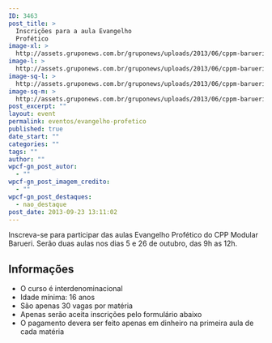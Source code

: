 ```yaml
---
ID: 3463
post_title: >
  Inscrições para a aula Evangelho
  Profético
image-xl: >
  http://assets.gruponews.com.br/gruponews/uploads/2013/06/cppm-barueri.jpg
image-l: >
  http://assets.gruponews.com.br/gruponews/uploads/2013/06/cppm-barueri.jpg
image-sq-l: >
  http://assets.gruponews.com.br/gruponews/uploads/2013/06/cppm-barueri.jpg
image-sq-m: >
  http://assets.gruponews.com.br/gruponews/uploads/2013/06/cppm-barueri-720x353.jpg
post_excerpt: ""
layout: event
permalink: eventos/evangelho-profetico
published: true
date_start: ""
categories: ""
tags: ""
author: ""
wpcf-gn_post_autor:
  - ""
wpcf-gn_post_imagem_credito:
  - ""
wpcf-gn_post_destaques:
  - nao_destaque
post_date: 2013-09-23 13:11:02
---
```

Inscreva-se para participar das aulas Evangelho Profético do CPP Modular Barueri. Serão duas aulas nos dias 5 e 26 de outubro, das 9h as 12h.
<h2>Informações</h2>
<ul>
	<li>O curso é interdenominacional</li>
	<li>Idade mínima: 16 anos</li>
	<li>São apenas 30 vagas por matéria</li>
	<li>Apenas serão aceita inscrições pelo formulário abaixo</li>
	<li>O pagamento devera ser feito apenas em dinheiro na primeira aula de cada matéria</li>
</ul>